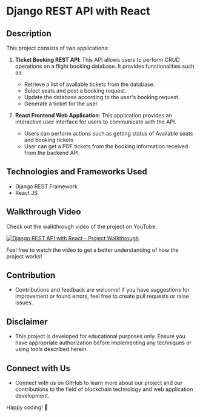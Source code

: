 # Django REST API with React

## Description

This project consists of two applications:

1. **Ticket Booking REST API**: This API allows users to perform CRUD operations on a flight booking database. It provides functionalities such as:
   - Retrieve a list of available tickets from the database.
   - Select seats and post a booking request.
   - Update the database according to the user's booking request.
   - Generate a ticket for the user.

2. **React Frontend Web Application**: This application provides an interactive user interface for users to communicate with the API. 
    - Users can perform actions such as getting status of Available seats and booking tickets 
    - User can get a PDF tickets from the booking information received from the backend API.

## Technologies and Frameworks Used

- Django REST Framework
- React JS

## Walkthrough Video

Check out the walkthrough video of the project on YouTube:

[![Django REST API with React - Project Walkthrough](https://img.youtube.com/vi/RMXaSMN0yN8/0.jpg)](https://youtu.be/RMXaSMN0yN8)

Feel free to watch the video to get a better understanding of how the project works!


## Contribution
- Contributions and feedback are welcome! If you have suggestions for improvement or found errors, feel free to create pull requests or raise issues.

## Disclaimer
- This project is developed for educational purposes only. Ensure you have appropriate authorization before implementing any techniques or using tools described herein.

## Connect with Us
- Connect with us on GitHub to learn more about our project and our contributions to the field of blockchain technology and web application development.

Happy coding! 🚀
